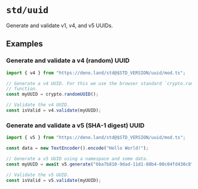 # `std/uuid`

Generate and validate v1, v4, and v5 UUIDs.

## Examples

### Generate and validate a v4 (random) UUID

```ts
import { v4 } from "https://deno.land/std@$STD_VERSION/uuid/mod.ts";

// Generate a v4 UUID. For this we use the browser standard `crypto.randomUUID`
// function.
const myUUID = crypto.randomUUID();

// Validate the v4 UUID.
const isValid = v4.validate(myUUID);
```

### Generate and validate a v5 (SHA-1 digest) UUID

```ts
import { v5 } from "https://deno.land/std@$STD_VERSION/uuid/mod.ts";

const data = new TextEncoder().encode("Hello World!");

// Generate a v5 UUID using a namespace and some data.
const myUUID = await v5.generate("6ba7b810-9dad-11d1-80b4-00c04fd430c8", data);

// Validate the v5 UUID.
const isValid = v5.validate(myUUID);
```
